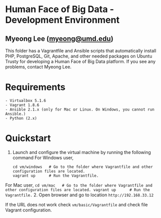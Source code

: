 Human Face of Big Data - Development Environment
==========
Myeong Lee (myeong@umd.edu)
---------

This folder has a Vagrantfile and Ansible scripts that automatically install PHP, PostgreSQL, Git, Apache, and other needed packages on Ubuntu Trusty for developing a Human Face of Big Data platform. If you see any problems, contact Myeong Lee. 

# Requirements
	- Virtualbox 5.1.6
	- Vagrant 1.8.6
	- Ansible 2.1.x (only for Mac or Linux. On Windows, you cannot run Ansible.)
	- Python (2.x)

# Quickstart

1. Launch and configure the virtual machine by running the following command
For Windows user,
	```
	cd vm/windows 	# Go to the folder where Vagrantfile and other configuration files are located.
	vagrant up		# Run the Vagrantfile.
	```
For Mac user,
	```
	cd vm/mac 	# Go to the folder where Vagrantfile and other configuration files are located.
	vagrant up		# Run the Vagrantfile.
	```
2. Open browser and go to location `http://192.168.33.12`

If the URL does not work check `vm/basic/Vagrantfile` and check file Vagrant configuration.